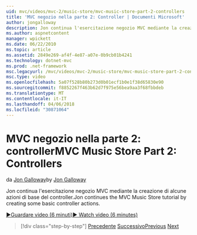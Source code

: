 ```yaml
---
uid: mvc/videos/mvc-2/music-store/mvc-music-store-part-2-controllers
title: 'MVC negozio nella parte 2: Controller | Documenti Microsoft'
author: jongalloway
description: Jon continua l'esercitazione negozio MVC mediante la creazione di alcune azioni di base del controller.
ms.author: aspnetcontent
manager: wpickett
ms.date: 06/22/2010
ms.topic: article
ms.assetid: 2849e269-af4f-4e87-a07e-0b9cb01b4241
ms.technology: dotnet-mvc
ms.prod: .net-framework
msc.legacyurl: /mvc/videos/mvc-2/music-store/mvc-music-store-part-2-controllers
msc.type: video
ms.openlocfilehash: 5a07f528b80b273d0b01ecf1b0e1f38d65830e90
ms.sourcegitcommit: f8852267f463b62d7f975e56bea9aa3f68fbbdeb
ms.translationtype: MT
ms.contentlocale: it-IT
ms.lasthandoff: 04/06/2018
ms.locfileid: "30871064"
---
```

<a name="mvc-music-store-part-2-controllers"></a><span data-ttu-id="a23ac-103">MVC negozio nella parte 2: controller</span><span class="sxs-lookup"><span data-stu-id="a23ac-103">MVC Music Store Part 2: Controllers</span></span>
====================
<span data-ttu-id="a23ac-104">da [Jon Galloway](https://github.com/jongalloway)</span><span class="sxs-lookup"><span data-stu-id="a23ac-104">by [Jon Galloway](https://github.com/jongalloway)</span></span>

<span data-ttu-id="a23ac-105">Jon continua l'esercitazione negozio MVC mediante la creazione di alcune azioni di base del controller.</span><span class="sxs-lookup"><span data-stu-id="a23ac-105">Jon continues the MVC Music Store tutorial by creating some basic controller actions.</span></span>

[<span data-ttu-id="a23ac-106">&#9654;Guardare video (6 minuti)</span><span class="sxs-lookup"><span data-stu-id="a23ac-106">&#9654; Watch video (6 minutes)</span></span>](https://channel9.msdn.com/Blogs/ASP-NET-Site-Videos/mvc-music-store-part-2-controllers)

> [!div class="step-by-step"]
> <span data-ttu-id="a23ac-107">[Precedente](mvc-music-store-part-1-intro-tools-and-project-structure.md)
> [Successivo](mvc-music-store-part-3-views-and-viewmodels.md)</span><span class="sxs-lookup"><span data-stu-id="a23ac-107">[Previous](mvc-music-store-part-1-intro-tools-and-project-structure.md)
[Next](mvc-music-store-part-3-views-and-viewmodels.md)</span></span>
